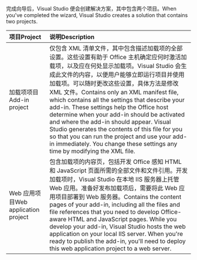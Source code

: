 <span data-ttu-id="131a3-101">完成向导后，Visual Studio 便会创建解决方案，其中包含两个项目。</span><span class="sxs-lookup"><span data-stu-id="131a3-101">When you've completed the wizard, Visual Studio creates a solution that contains two projects.</span></span>

|<span data-ttu-id="131a3-102">**项目**</span><span class="sxs-lookup"><span data-stu-id="131a3-102">**Project**</span></span>|<span data-ttu-id="131a3-103">**说明**</span><span class="sxs-lookup"><span data-stu-id="131a3-103">**Description**</span></span>|
|:-----|:-----|
|<span data-ttu-id="131a3-104">加载项项目</span><span class="sxs-lookup"><span data-stu-id="131a3-104">Add-in project</span></span>|<span data-ttu-id="131a3-p101">仅包含 XML 清单文件，其中包含描述加载项的全部设置。这些设置有助于 Office 主机确定应何时激活加载项，以及应在何处显示加载项。Visual Studio 会生成此文件的内容，以便用户能够立即运行项目并使用加载项。可以随时更改这些设置，具体方法是修改 XML 文件。</span><span class="sxs-lookup"><span data-stu-id="131a3-p101">Contains only an XML manifest file, which contains all the settings that describe your add-in. These settings help the Office host determine when your add-in should be activated and where the add-in should appear. Visual Studio generates the contents of this file for you so that you can run the project and use your add-in immediately. You change these settings any time by modifying the XML file.</span></span>|
|<span data-ttu-id="131a3-109">Web 应用项目</span><span class="sxs-lookup"><span data-stu-id="131a3-109">Web application project</span></span>|<span data-ttu-id="131a3-p102">包含加载项的内容页，包括开发 Office 感知 HTML 和 JavaScript 页面所需的全部文件和文件引用。开发加载项时，Visual Studio 在本地 IIS 服务器上托管 Web 应用。准备好发布加载项后，需要将此 Web 应用项目部署到 Web 服务器。</span><span class="sxs-lookup"><span data-stu-id="131a3-p102">Contains the content pages of your add-in, including all the files and file references that you need to develop Office-aware HTML and JavaScript pages. While you develop your add-in, Visual Studio hosts the web application on your local IIS server. When you're ready to publish the add-in, you'll need to deploy this web application project to a web server.</span></span>|
